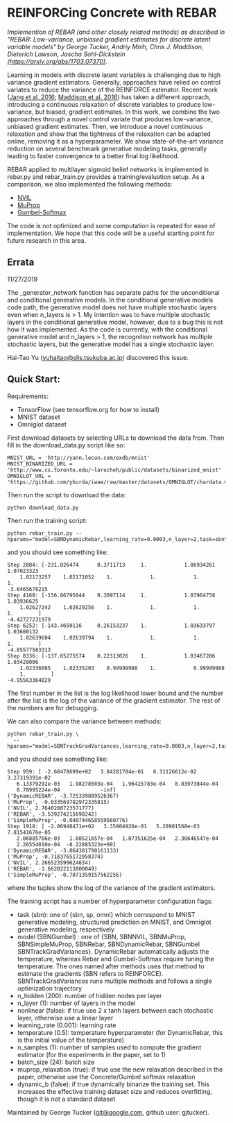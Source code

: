 # REINFORCing Concrete with REBAR
*Implemention of REBAR (and other closely related methods) as described
in "REBAR: Low-variance, unbiased gradient estimates for discrete latent variable models" by
George Tucker, Andriy Mnih, Chris J. Maddison, Dieterich Lawson, Jascha Sohl-Dickstein [(https://arxiv.org/abs/1703.07370)](https://arxiv.org/abs/1703.07370).*

Learning in models with discrete latent variables is challenging due to high variance gradient estimators. Generally, approaches have relied on control variates to reduce the variance of the REINFORCE estimator. Recent work ([Jang et al. 2016](https://arxiv.org/abs/1611.01144); [Maddison et al. 2016](https://arxiv.org/abs/1611.00712)) has taken a different approach, introducing a continuous relaxation of discrete variables to produce low-variance, but biased, gradient estimates. In this work, we combine the two approaches through a novel control variate that produces low-variance, unbiased gradient estimates. Then, we introduce a novel continuous relaxation and show that the tightness of the relaxation can be adapted online, removing it as a hyperparameter. We show state-of-the-art variance reduction on several benchmark generative modeling tasks, generally leading to faster convergence to a better final log likelihood.

REBAR applied to multilayer sigmoid belief networks is implemented in rebar.py and rebar_train.py provides a training/evaluation setup. As a comparison, we also implemented the following methods:
* [NVIL](https://arxiv.org/abs/1402.0030)
* [MuProp](https://arxiv.org/abs/1511.05176)
* [Gumbel-Softmax](https://arxiv.org/abs/1611.01144)

The code is not optimized and some computation is repeated for ease of
implementation. We hope that this code will be a useful starting point for future research in this area.

## Errata
11/27/2019

The _generator_network function has separate paths for the unconditional and conditional generative models. In the conditional generative models code path, the generative model does not have multiple stochastic layers even when n_layers is > 1. My intention was to have multiple stochastic layers in the conditional generative model, however, due to a bug this is not how it was implemented. As the code is currently, with the conditional generative model and n_layers > 1, the recognition network has multiple stochastic layers, but the generative model has a single stochastic layer. 

Hai-Tao Yu (yuhaitao@slis.tsukuba.ac.jp) discovered this issue.

## Quick Start:

Requirements:
* TensorFlow (see tensorflow.org for how to install)
* MNIST dataset
* Omniglot dataset

First download datasets by selecting URLs to download the data from. Then
fill in the download_data.py script like so:

```
MNIST_URL = 'http://yann.lecun.com/exdb/mnist'
MNIST_BINARIZED_URL = 'http://www.cs.toronto.edu/~larocheh/public/datasets/binarized_mnist'
OMNIGLOT_URL = 'https://github.com/yburda/iwae/raw/master/datasets/OMNIGLOT/chardata.mat'
```

Then run the script to download the data:

```
python download_data.py
```

Then run the training script:

```
python rebar_train.py --hparams="model=SBNDynamicRebar,learning_rate=0.0003,n_layer=2,task=sbn"
```

and you should see something like:

```
Step 2084: [-231.026474      0.3711713     1.            1.06934261    1.07023323
    1.02173257    1.02171052    1.            1.            1.            1.        ]
-3.6465678215
Step 4168: [-156.86795044    0.3097114     1.            1.03964758    1.03936625
    1.02627242    1.02629256    1.            1.            1.            1.        ]
-4.42727231979
Step 6252: [-143.4650116     0.26153237    1.            1.03633797    1.03600132
    1.02639604    1.02639794    1.            1.            1.            1.        ]
-4.85577583313
Step 8336: [-137.65275574    0.22313026    1.            1.03467286    1.03428006
    1.02336085    1.02335203    0.99999988    1.            0.99999988
    1.        ]
-4.95563364029
```

The first number in the list is the log likelihood lower bound and the number
after the list is the log of the variance of the gradient estimator. The rest of
the numbers are for debugging.

We can also compare the variance between methods:

```
python rebar_train.py \
  --hparams="model=SBNTrackGradVariances,learning_rate=0.0003,n_layer=2,task=omni"
```

and you should see something like:

```
Step 959: [ -2.60478699e+02   3.84281784e-01   6.31126612e-02   3.27319391e-02
   6.13379292e-03   1.98278503e-04   1.96425783e-04   8.83973844e-04
   8.70995224e-04             -inf]
('DynamicREBAR', -3.725339889526367)
('MuProp', -0.033569782972335815)
('NVIL', 2.7640280723571777)
('REBAR', -3.539274215698242)
('SimpleMuProp', -0.040744658559560776)
Step 1918: [ -2.06948471e+02   3.35904926e-01   5.20901568e-03   7.81541676e-05
   2.06885766e-03   1.08521657e-04   1.07351625e-04   2.30646547e-04
   2.26554010e-04  -8.22885323e+00]
('DynamicREBAR', -3.864381790161133)
('MuProp', -0.7183765172958374)
('NVIL', 2.266523599624634)
('REBAR', -3.662022113800049)
('SimpleMuProp', -0.7071359157562256)
```
where the tuples show the log of the variance of the gradient estimators.

The training script has a number of hyperparameter configuration flags:
* task (sbn): one of {sbn, sp, omni} which correspond to MNIST generative
  modeling, structured prediction on MNIST, and Omniglot generative modeling,
  respectively
* model (SBNGumbel) : one of {SBN, SBNNVIL, SBNMuProp, SBNSimpleMuProp,
  SBNRebar, SBNDynamicRebar, SBNGumbel SBNTrackGradVariances}. DynamicRebar automatically
  adjusts the temperature, whereas Rebar and Gumbel-Softmax require tuning the
  temperature. The ones named after
  methods uses that method to estimate the gradients (SBN refers to
  REINFORCE). SBNTrackGradVariances runs multiple methods and follows a single
  optimization trajectory
* n_hidden (200): number of hidden nodes per layer
* n_layer (1): number of layers in the model
* nonlinear (false): if true use 2 x tanh layers between each stochastic layer,
  otherwise use a linear layer
* learning_rate (0.001): learning rate
* temperature (0.5): temperature hyperparameter (for DynamicRebar, this is the initial
  value of the temperature)
* n_samples (1): number of samples used to compute the gradient estimator (for the
  experiments in the paper, set to 1)
* batch_size (24): batch size
* muprop_relaxation (true): if true use the new relaxation described in the paper,
  otherwise use the Concrete/Gumbel softmax relaxation
* dynamic_b (false): if true dynamically binarize the training set. This
  increases the effective training dataset size and reduces overfitting, though
  it is not a standard dataset

Maintained by George Tucker (gjt@google.com, github user: gjtucker).
